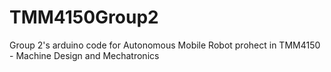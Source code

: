 # TMM4150Group2
Group 2's arduino code for Autonomous Mobile Robot prohect in TMM4150 - Machine Design and Mechatronics
